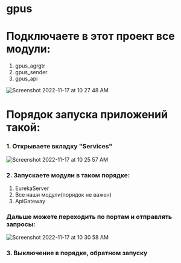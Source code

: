 # gpus

<h1> Подключаете в этот проект все модули: </h1>

1. gpus_agrgtr
2. gpus_sender
3. gpus_api

![Screenshot 2022-11-17 at 10 27 48 AM](https://user-images.githubusercontent.com/58366876/202383013-3089d25c-8234-4660-9a7b-f92d3278c0f9.png)

<h1> Порядок запуска приложений такой: </h1>

<h3> 1. Открываете вкладку "Services" </h3>

![Screenshot 2022-11-17 at 10 25 57 AM](https://user-images.githubusercontent.com/58366876/202382628-cee5980c-53ab-456d-ab8b-4d03d4ddf8e2.png)

<h3> 2. Запускаете модули в таком порядке: </h3>

1. EurekaServer
2. Все наши модули(порядок не важен)
3. ApiGateway

<h3> Дальше можете переходить по портам и отправлять запросы: </h3> 

![Screenshot 2022-11-17 at 10 30 58 AM](https://user-images.githubusercontent.com/58366876/202383690-6dc9231a-8ec6-4cd3-ab04-4416b3a18510.png)

<h3> 3. Выключение в порядке, обратном запуску </h3>
